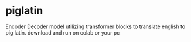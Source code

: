 # piglatin

Encoder Decoder model utilizing transformer blocks to translate english to pig latin. download and run on colab or your pc
